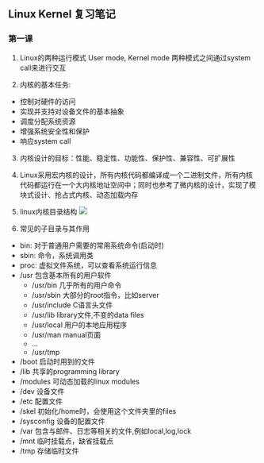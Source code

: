 ## Linux Kernel 复习笔记

### 第一课
1. Linux的两种运行模式 User mode, Kernel mode 两种模式之间通过system call来进行交互

2. 内核的基本任务:
* 控制对硬件的访问
* 实现并支持对设备文件的基本抽象
* 调度分配系统资源
* 增强系统安全性和保护
* 响应system call

3. 内核设计的目标：性能、稳定性、功能性、保护性、兼容性、可扩展性

4. Linux采用宏内核的设计，所有内核代码都编译成一个二进制文件，所有内核代码都运行在一个大内核地址空间中；同时也参考了微内核的设计，实现了模块式设计、抢占式内核、动态加载内存

5. linux内核目录结构
![](https://www.google.com/url?sa=i&source=images&cd=&cad=rja&uact=8&ved=2ahUKEwi34Z_2uOjiAhUOVt8KHYPSCdQQjRx6BAgBEAU&url=%2Furl%3Fsa%3Di%26source%3Dimages%26cd%3D%26ved%3D%26url%3D%252Furl%253Fsa%253Di%2526source%253Dimages%2526cd%253D%2526ved%253D%2526url%253Dhttps%25253A%25252F%25252Fslideplayer.com%25252Fslide%25252F4795346%25252F%2526psig%253DAOvVaw3Zkp0mlnafXhBNbCfcTwe9%2526ust%253D1560583491821624%26psig%3DAOvVaw3Zkp0mlnafXhBNbCfcTwe9%26ust%3D1560583491821624&psig=AOvVaw3Zkp0mlnafXhBNbCfcTwe9&ust=1560583491821624)

6. 常见的子目录与其作用
* bin: 对于普通用户需要的常用系统命令(启动时)
* sbin: 命令，系统调用类
* proc: 虚拟文件系统，可以查看系统运行信息
* /usr 包含基本所有的用户软件
  * /usr/bin 几乎所有的用户命令
  * /usr/sbin 大部分的root指令，比如server
  * /usr/include C语言头文件
  * /usr/lib library文件,不变的data files
  * /usr/local 用户的本地应用程序
  * /usr/man manual页面
  * ...
  * /usr/tmp 
* /boot 启动时用到的文件
* /lib 共享的programming library
* /modules 可动态加载的linux modules
* /dev 设备文件
* /etc 配置文件
* /skel 初始化/home时，会使用这个文件夹里的files
* /sysconfig 设备的配置文件
* /var 包含与邮件、日志等相关的文件,例如local,log,lock
* /mnt 临时挂载点，缺省挂载点
* /tmp 存储临时文件
